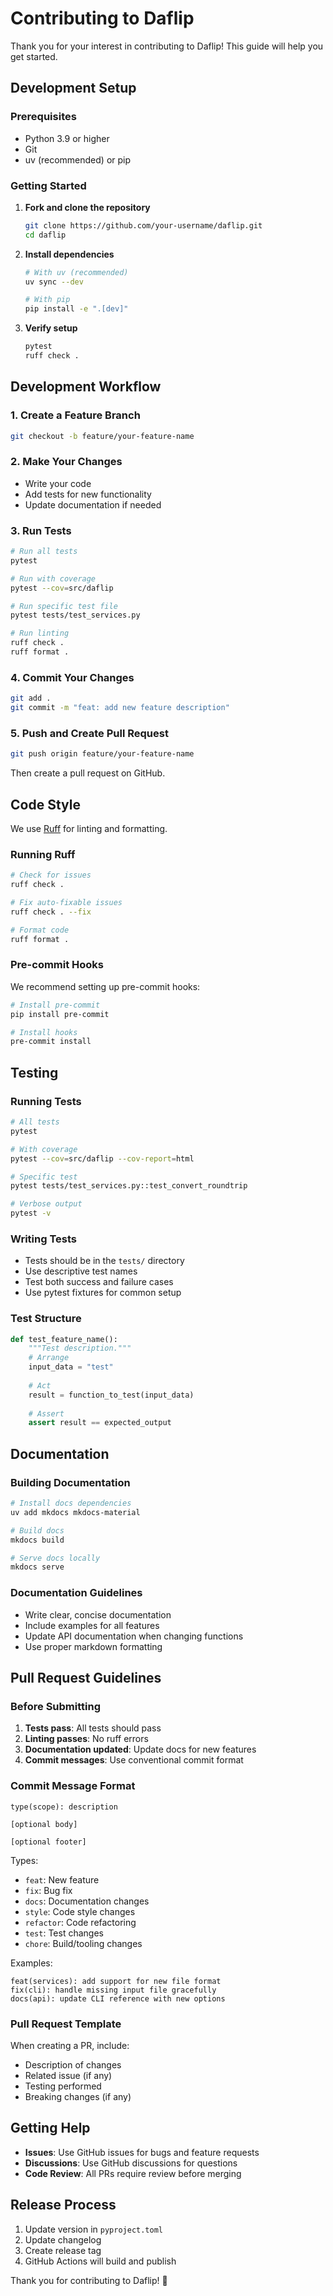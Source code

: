 # Contributing to Daflip

Thank you for your interest in contributing to Daflip! This guide will help you get started.

## Development Setup

### Prerequisites

- Python 3.9 or higher
- Git
- uv (recommended) or pip

### Getting Started

1. **Fork and clone the repository**
   ```bash
   git clone https://github.com/your-username/daflip.git
   cd daflip
   ```

2. **Install dependencies**
   ```bash
   # With uv (recommended)
   uv sync --dev
   
   # With pip
   pip install -e ".[dev]"
   ```

3. **Verify setup**
   ```bash
   pytest
   ruff check .
   ```

## Development Workflow

### 1. Create a Feature Branch

```bash
git checkout -b feature/your-feature-name
```

### 2. Make Your Changes

- Write your code
- Add tests for new functionality
- Update documentation if needed

### 3. Run Tests

```bash
# Run all tests
pytest

# Run with coverage
pytest --cov=src/daflip

# Run specific test file
pytest tests/test_services.py

# Run linting
ruff check .
ruff format .
```

### 4. Commit Your Changes

```bash
git add .
git commit -m "feat: add new feature description"
```

### 5. Push and Create Pull Request

```bash
git push origin feature/your-feature-name
```

Then create a pull request on GitHub.

## Code Style

We use [Ruff](https://github.com/astral-sh/ruff) for linting and formatting.

### Running Ruff

```bash
# Check for issues
ruff check .

# Fix auto-fixable issues
ruff check . --fix

# Format code
ruff format .
```

### Pre-commit Hooks

We recommend setting up pre-commit hooks:

```bash
# Install pre-commit
pip install pre-commit

# Install hooks
pre-commit install
```

## Testing

### Running Tests

```bash
# All tests
pytest

# With coverage
pytest --cov=src/daflip --cov-report=html

# Specific test
pytest tests/test_services.py::test_convert_roundtrip

# Verbose output
pytest -v
```

### Writing Tests

- Tests should be in the `tests/` directory
- Use descriptive test names
- Test both success and failure cases
- Use pytest fixtures for common setup

### Test Structure

```python
def test_feature_name():
    """Test description."""
    # Arrange
    input_data = "test"
    
    # Act
    result = function_to_test(input_data)
    
    # Assert
    assert result == expected_output
```

## Documentation

### Building Documentation

```bash
# Install docs dependencies
uv add mkdocs mkdocs-material

# Build docs
mkdocs build

# Serve docs locally
mkdocs serve
```

### Documentation Guidelines

- Write clear, concise documentation
- Include examples for all features
- Update API documentation when changing functions
- Use proper markdown formatting

## Pull Request Guidelines

### Before Submitting

1. **Tests pass**: All tests should pass
2. **Linting passes**: No ruff errors
3. **Documentation updated**: Update docs for new features
4. **Commit messages**: Use conventional commit format

### Commit Message Format

```
type(scope): description

[optional body]

[optional footer]
```

Types:
- `feat`: New feature
- `fix`: Bug fix
- `docs`: Documentation changes
- `style`: Code style changes
- `refactor`: Code refactoring
- `test`: Test changes
- `chore`: Build/tooling changes

Examples:
```
feat(services): add support for new file format
fix(cli): handle missing input file gracefully
docs(api): update CLI reference with new options
```

### Pull Request Template

When creating a PR, include:

- Description of changes
- Related issue (if any)
- Testing performed
- Breaking changes (if any)

## Getting Help

- **Issues**: Use GitHub issues for bugs and feature requests
- **Discussions**: Use GitHub discussions for questions
- **Code Review**: All PRs require review before merging

## Release Process

1. Update version in `pyproject.toml`
2. Update changelog
3. Create release tag
4. GitHub Actions will build and publish

Thank you for contributing to Daflip! 🚀 